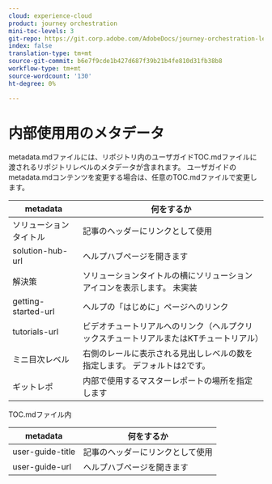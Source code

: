 ```yaml
---
cloud: experience-cloud
product: journey orchestration
mini-toc-levels: 3
git-repo: https://git.corp.adobe.com/AdobeDocs/journey-orchestration-learn.ja-JP
index: false
translation-type: tm+mt
source-git-commit: b6e7f9cde1b427d687f39b21b4fe810d31fb38b8
workflow-type: tm+mt
source-wordcount: '130'
ht-degree: 0%

---
```



# 内部使用用のメタデータ

metadata.mdファイルには、リポジトリ内のユーザガイドTOC.mdファイルに渡されるリポジトリレベルのメタデータが含まれます。 ユーザガイドのmetadata.mdコンテンツを変更する場合は、任意のTOC.mdファイルで変更します。

| metadata | 何をするか |
|--- |--- |
| ソリューションタイトル | 記事のヘッダーにリンクとして使用 |
| solution-hub-url | ヘルプハブページを開きます |
| 解決策 | ソリューションタイトルの横にソリューションアイコンを表示します。 未実装 |
| getting-started-url | ヘルプの「はじめに」ページへのリンク |
| tutorials-url | ビデオチュートリアルへのリンク（ヘルプクリックスチュートリアルまたはKTチュートリアル） |
| ミニ目次レベル | 右側のレールに表示される見出しレベルの数を指定します。 デフォルトは2です。 |
| ギットレポ | 内部で使用するマスターレポートの場所を指定します |

TOC.mdファイル内

| metadata | 何をするか |
|--- |--- |
| user-guide-title | 記事のヘッダーにリンクとして使用 |
| user-guide-url | ヘルプハブページを開きます |
